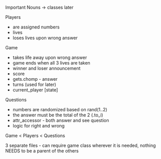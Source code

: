 Important Nouns -> classes later

Players

- are assigned numbers
- lives
- loses lives upon wrong answer

Game

- takes life away upon wrong answer
- game ends when all 3 lives are taken
- winner and loser announcement
- score
- gets.chomp - answer
- turns (used for later)
- current_player [state]

Questions

- numbers are randomized based on rand(1..2)
- the answer must be the total of the 2 (.to_i)
- attr_accessor - both answer and see question
- logic for right and wrong

Game < Players < Questions

3 separate files - can require game class wherever it is needed, nothing NEEDS to be a parent of the others
